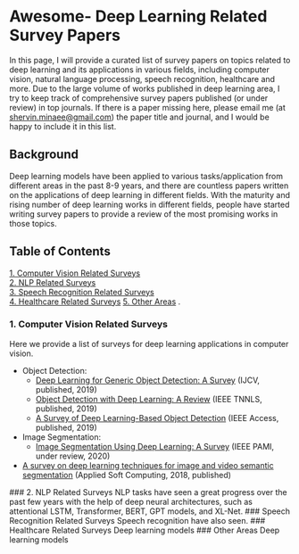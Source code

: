 # Awesome- Deep Learning Related Survey Papers

In this page, I will provide a curated list of survey papers on topics related to deep learning and its applications in various fields, including computer vision, natural language processing, speech recognition, healthcare and more. 
Due to the large volume of works published in deep learning area, I try to keep track of comprehensive survey papers published (or under review) in top journals. 
If there is a paper missing here, please email me (at shervin.minaee@gmail.com) the paper title and journal, and I would be happy to include it in this list.

## Background

Deep learning models have been applied to various tasks/application from different areas in the past 8-9 years, and there are countless papers written on the applications of deep learning in different fields. 
With the maturity and rising number of deep learning works in different fields, people have started writing survey papers to provide a review of the most promising works in those topics.


## Table of Contents  
[1. Computer Vision Related Surveys](#CV)  
[2. NLP Related Surveys](#NLP)  
[3. Speech Recognition Related Surveys](#SR)  
[4. Healthcare Related Surveys](#HC)
[5. Other Areas](#other)
.
<a name="CV"/>
### 1. Computer Vision Related Surveys
Here we provide a list of surveys for deep learning applications in computer vision. <br/>
* Object Detection:  <br/>
  * [Deep Learning for Generic Object Detection: A Survey](https://arxiv.org/pdf/1809.02165.pdf) (IJCV, published, 2019) <br/>
  * [Object Detection with Deep Learning: A Review](https://arxiv.org/pdf/1807.05511.pdf) (IEEE TNNLS, published, 2019) <br/>
  * [A Survey of Deep Learning-Based Object Detection](https://ieeexplore.ieee.org/stamp/stamp.jsp?arnumber=8825470) (IEEE Access, published, 2019)<br/>
* Image Segmentation: <br/>
  * [Image Segmentation Using Deep Learning: A Survey](https://arxiv.org/pdf/2001.05566.pdf) (IEEE PAMI, under review, 2020) <br/>
* [A survey on deep learning techniques for image and video semantic segmentation](https://e-tarjome.com/storage/panel/fileuploads/2019-06-15/1560581890_E11312-e-tarjome.pdf) (Applied Soft Computing, 2018, published) <br/>
<a name="NLP"/>
### 2. NLP Related Surveys
NLP tasks have seen a great progress over the past few years with the help of deep neural architectures, such as attentional LSTM, Transformer, BERT, GPT models, and XL-Net.
<a name="SR"/>
### Speech Recognition Related Surveys
Speech recognition have also seen.
<a name="HC"/>
### Healthcare Related Surveys
Deep learning models 
<a name="HC"/>
### Other Areas
Deep learning models 
